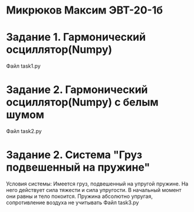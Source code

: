 # Микрюков Максим ЭВТ-20-1б

# Задание 1. Гармонический осциллятор(Numpy)
Файл task1.py

# Задание 2. Гармонический осциллятор(Numpy) с белым шумом
Файл task2.py

# Задание 2. Система "Груз подвешенный на пружине"
Условия системы: Имеется груз, подвешенный на упругой пружине. На него действует сила тяжести и сила упругости. В начальный момент они равны и тело покоится. Пружина абсолютно упругая, сопротивление воздуха не учитывать
Файл task3.py
